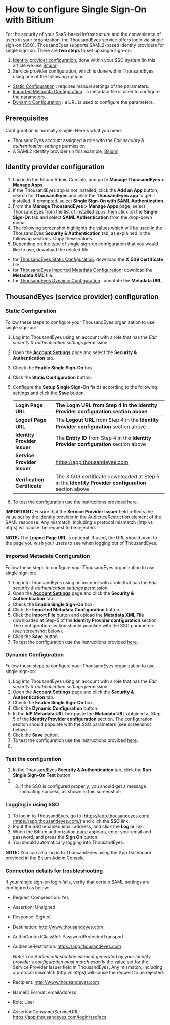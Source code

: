 # How to configure Single Sign-On with Bitium

For the security of your SaaS-based infrastructure and the convenience of users in your organization, the ThousandEyes service offers login via single sign-on \(SSO\). ThousandEyes supports SAML2-based identity providers for single sign-on. There are **two steps** to set up single sign-on:

1. [Identity provider configuration](), done within your SSO system \(in this article we use [Bitium](https://www.bitium.com/)\)
2. Service provider configuration, which is done within ThousandEyes using one of the following options:

* [Static Configuration]() : requires manual settings of the parameters.
* [Imported Metadata Configuration]() : a metadata file is used to configure the parameters.
* [Dynamic Configuration]() : a URL is used to configure the parameters.

## Prerequisites

Configuration is normally simple. Here's what you need:

* ThousandEyes account assigned a role with the _Edit security & authentication settings_ permission
* A SAML2 identity provider \(in this example, [Bitium](https://www.bitium.com/)\)

## Identity provider configuration  

1. Log in to the Bitium Admin Console, and go to **Manage ThousandEyes &gt; Manage Apps** 
2. If the ThousandEyes app is not installed, click the **Add an App** button, search for **ThousandEyes** and click the **ThousandEyes app** to get it installed. If prompted, select **Single Sign-On with SAML Authentication**.
3. From the **Manage ThousandEyes &gt; Manage Apps** page, select ThousandEyes from the list of installed apps, then click on the **Single Sign-On** tab and select **SAML Authentication** from the drop-down menu.
4. The following screenshot highlights the values which will be used in the ThousandEyes **Security & Authentication** tab, as explained in the following sections. Copy these values.
5. Depending on the type of single sign-on configuration that you would like to use, download the related file:

* for [ThousandEyes Static Configuration](): download the **X.509 Certificate** file.
* for [ThousandEyes Imported Metadata Configuration](): download the **Metadata XML** file.
* for [ThousandEyes Dynamic Configuration]() : annotate the **Metadata URL.**

## ThousandEyes \(service provider\) configuration

### Static Configuration

Follow these steps to configure your ThousandEyes organization to use single sign-on:

1. Log into ThousandEyes using an account with a role that has the _Edit security & authentication settings_ permission.
2. Open the [**Account Settings**](https://app.thousandeyes.com/settings/account/) page and select the **Security & Authentication** tab.
3. Check the **Enable Single Sign-On** box.
4. Click the **Static Configuration** button.
5. Configure the **Setup Single Sign-On** fields according to the following settings and click the **Save** button.  
  

   | **Login Page URL** | The **Login URL** from Step 4 in the **Identity Provider configuration** section above |
   | :--- | :--- |
   | **Logout Page URL** | The **Logout URL** from Step 4 in the **Identity Provider configuration** section above |
   | **Identity Provider Issuer** | The **Entity ID** from Step 4 in the **Identity Provider configuration** section above |
   | **Service Provider Issuer** | https://app.thousandeyes.com |
   | **Verification Certificate** | The X.509 certificate downloaded at Step 5 in the **Identity Provider configuration** section above |

6. To test the configuration use the instructions provided [here]().

**IMPORTANT:** Ensure that the **Service Provider Issuer** field reflects the value set by the identity provider in the AudienceRestriction element of the SAML response. Any mismatch, including a protocol mismatch \(http vs https\) will cause the request to be rejected.

**NOTE:** The **Logout Page URL** is optional. If used, the URL should point to the page you wish your users to see when logging out of ThousandEyes.

### Imported Metadata Configuration

Follow these steps to configure your ThousandEyes organization to use single sign-on:

1. Log into ThousandEyes using an account with a role that has the _Edit security & authentication settings_ permission.
2. Open the [**Account Settings**](https://app.thousandeyes.com/settings/account/) page and click the **Security & Authentication** tab.
3. Check the **Enable Single Sign-On** box.
4. Click the **Imported Metadata Configuration** button.
5. Click the **Import File** button and upload the **Metadata XML File** downloaded at Step-5 of the **Identity Provider configuration** section. The configuration section should populate with the SSO parameters \(see screenshot below\).
6. Click the **Save** button.
7. To test the configuration use the instructions provided [here]().

### Dynamic Configuration

Follow these steps to configure your ThousandEyes organization to use single sign-on:

1. Log into ThousandEyes using an account with a role that has the _Edit security & authentication settings_ permission.
2. Open the [**Account Settings**](https://app.thousandeyes.com/settings/account/) page and click the **Security & Authentication** tab.
3. Check the **Enable Single Sign-On** box.
4. Click the **Dynamic Configuration** button.
5. In the **IdP Metadata URL** box paste the **Metadata URL** obtained at Step-5 of the **Identity Provider configuration** section. The configuration section should populate with the SSO parameters \(see screenshot below\).
6. Click the **Save** button.
7. To test the configuration use the instructions provided [here]().
8. 
### Test the configuration

1. In the ThousandEyes **Security & Authentication** tab, click the **Run Single Sign-On Test** button:
2. 3. If the SSO is configured properly, you should get a message indicating success, as shown in this screenshot:

### Logging in using SSO

1. To log in to ThousandEyes, go to [https://app.thousandeyes.com](https://app.thousandeyes.com/) and click the **SSO** link.
2. Input the SSO-enabled email address, and click the **Log In** link.
3. When the Bitium authorization page appears, enter your email and password, and press the **Sign On** button.
4. You should automatically logging into ThousandEyes.

**NOTE:** You can also log in to ThousandEyes using the App Dashboard provided in the Bitium Admin Console.

### Connection details for troubleshooting

If your single sign-on login fails, verify that certain SAML settings are configured as below:

* Request Compression: Yes
* Assertion: Unsigned
* Response: Signed
* Destination: http://www.thousandeyes.com
* AuthnContextClassRef: PasswordProtectedTransport
* AudienceRestriction: https://app.thousandeyes.com 

   _Note: The AudienceRestriction element generated by your identity provider's configuration must match exactly_ the value set for the Service Provider Issuer field in ThousandEyes.  Any mismatch, including a protocol mismatch \(http vs https\) will cause the request to be rejected.

* Recipient: http://www.thousandeyes.com
* NameID Format: emailAddress
* Role: User
* AssertionConsumerServiceURL: https://app.thousandeyes.com/login/sso/acs


